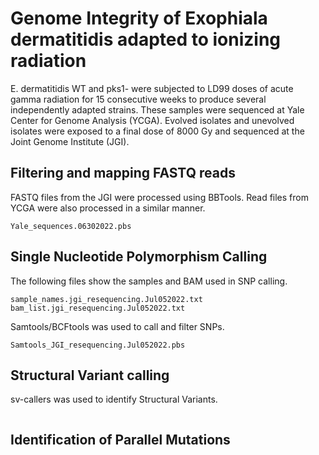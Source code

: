 # Genome Integrity of Exophiala dermatitidis adapted to ionizing radiation 
E. dermatitidis WT and pks1- were subjected to LD99 doses of acute gamma radiation for 15 consecutive weeks to produce several independently adapted strains. These samples were sequenced at Yale Center for Genome Analysis (YCGA). Evolved isolates and unevolved isolates were exposed to a final dose of 8000 Gy and sequenced at the Joint Genome Institute (JGI).

## Filtering and mapping FASTQ reads
FASTQ files from the JGI were processed using BBTools. Read files from YCGA were also processed in a similar manner.
```
Yale_sequences.06302022.pbs
```

## Single Nucleotide Polymorphism Calling
The following files show the samples and BAM used in SNP calling.
```
sample_names.jgi_resequencing.Jul052022.txt
bam_list.jgi_resequencing.Jul052022.txt
```

Samtools/BCFtools was used to call and filter SNPs. 
```
Samtools_JGI_resequencing.Jul052022.pbs
```

## Structural Variant calling
sv-callers was used to identify Structural Variants.
```
```

## Identification of Parallel Mutations
```
```
